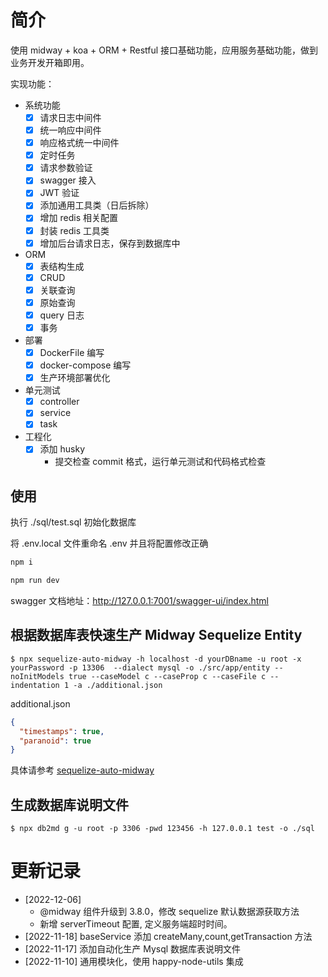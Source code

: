 # 简介

使用 midway + koa + ORM + Restful 接口基础功能，应用服务基础功能，做到业务开发开箱即用。

实现功能：

- 系统功能
  - [x] 请求日志中间件
  - [x] 统一响应中间件
  - [x] 响应格式统一中间件
  - [x] 定时任务
  - [x] 请求参数验证
  - [x] swagger 接入
  - [x] JWT 验证
  - [x] 添加通用工具类（日后拆除）
  - [x] 增加 redis 相关配置
  - [x] 封装 redis 工具类
  - [x] 增加后台请求日志，保存到数据库中
- ORM
  - [x] 表结构生成
  - [x] CRUD
  - [x] 关联查询
  - [x] 原始查询
  - [x] query 日志
  - [x] 事务
- 部署
  - [x] DockerFile 编写
  - [x] docker-compose 编写
  - [x] 生产环境部署优化
- 单元测试
  - [x] controller
  - [x] service
  - [x] task
- 工程化
  - [x] 添加 husky
    - 提交检查 commit 格式，运行单元测试和代码格式检查

## 使用

执行 ./sql/test.sql 初始化数据库

将 .env.local 文件重命名 .env 并且将配置修改正确

```bash
npm i

npm run dev
```

swagger 文档地址：http://127.0.0.1:7001/swagger-ui/index.html

## 根据数据库表快速生产 Midway Sequelize Entity

```shell
$ npx sequelize-auto-midway -h localhost -d yourDBname -u root -x yourPassword -p 13306  --dialect mysql -o ./src/app/entity --noInitModels true --caseModel c --caseProp c --caseFile c --indentation 1 -a ./additional.json
```

additional.json

```json
{
  "timestamps": true,
  "paranoid": true
}
```

具体请参考 [sequelize-auto-midway](https://github.com/happyNode/sequelize-auto-midway)

## 生成数据库说明文件

```shell
$ npx db2md g -u root -p 3306 -pwd 123456 -h 127.0.0.1 test -o ./sql

```

# 更新记录

- [2022-12-06]
  - @midway 组件升级到 3.8.0，修改 sequelize 默认数据源获取方法
  - 新增 serverTimeout 配置, 定义服务端超时时间。
- [2022-11-18] baseService 添加 createMany,count,getTransaction 方法
- [2022-11-17] 添加自动化生产 Mysql 数据库表说明文件
- [2022-11-10] 通用模块化，使用 happy-node-utils 集成
